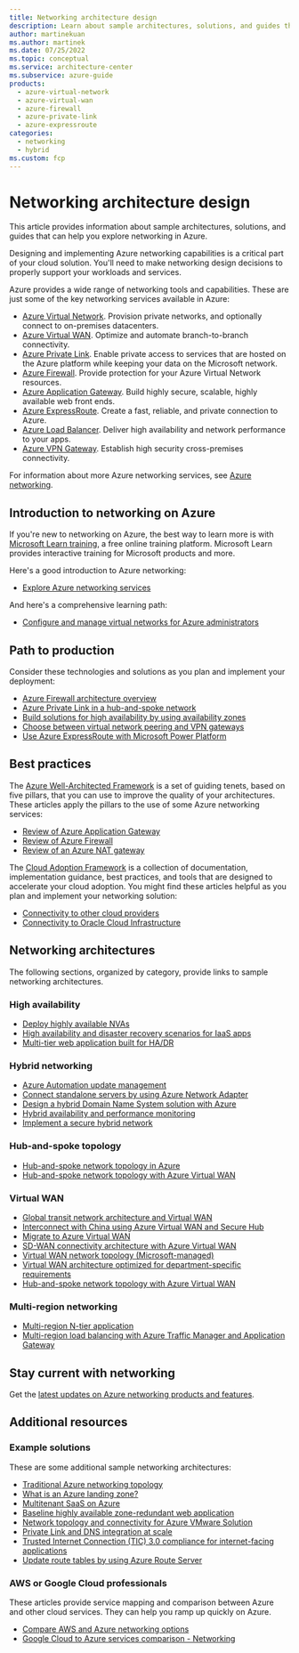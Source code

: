 ```yaml
---
title: Networking architecture design
description: Learn about sample architectures, solutions, and guides that can help you explore the various networking services in Azure.
author: martinekuan
ms.author: martinek
ms.date: 07/25/2022
ms.topic: conceptual
ms.service: architecture-center
ms.subservice: azure-guide
products:
  - azure-virtual-network
  - azure-virtual-wan
  - azure-firewall
  - azure-private-link
  - azure-expressroute
categories:
  - networking
  - hybrid
ms.custom: fcp
---
```


# Networking architecture design

This article provides information about sample architectures, solutions, and guides that can help you explore networking in Azure.

Designing and implementing Azure networking capabilities is a critical part of your cloud solution. You'll need to make networking design decisions to properly support your workloads and services. 

Azure provides a wide range of networking tools and capabilities. These are just some of the key networking services available in Azure:
- [Azure Virtual Network](https://azure.microsoft.com/services/virtual-network). Provision private networks, and optionally connect to on-premises datacenters.
- [Azure Virtual WAN](https://azure.microsoft.com/services/virtual-wan). Optimize and automate branch-to-branch connectivity.
- [Azure Private Link](https://azure.microsoft.com/services/private-link). Enable private access to services that are hosted on the Azure platform while keeping your data on the Microsoft network.
- [Azure Firewall](https://azure.microsoft.com/services/azure-firewall). Provide protection for your Azure Virtual Network resources.
- [Azure Application Gateway](https://azure.microsoft.com/services/application-gateway). Build highly secure, scalable, highly available web front ends.
- [Azure ExpressRoute](https://azure.microsoft.com/services/expressroute). Create a fast, reliable, and private connection to Azure.
- [Azure Load Balancer](https://azure.microsoft.com/services/load-balancer). Deliver high availability and network performance to your apps.
- [Azure VPN Gateway](https://azure.microsoft.com/services/vpn-gateway). Establish high security cross-premises connectivity.

For information about more Azure networking services, see [Azure networking](https://azure.microsoft.com/product-categories/networking).

## Introduction to networking on Azure
If you're new to networking on Azure, the best way to learn more is with [Microsoft Learn training](/training/?WT.mc_id=learnaka), a free online training platform. Microsoft Learn provides interactive training for Microsoft products and more.

Here's a good introduction to Azure networking: 
- [Explore Azure networking services](/training/modules/azure-networking-fundamentals)

And here's a comprehensive learning path: 
- [Configure and manage virtual networks for Azure administrators](/training/paths/azure-administrator-manage-virtual-networks)

## Path to production
Consider these technologies and solutions as you plan and implement your deployment: 
- [Azure Firewall architecture overview](guide/network-virtual-appliances-architecture.yml) 
- [Azure Private Link in a hub-and-spoke network](../guide/networking/private-link-hub-spoke-network.yml)
- [Build solutions for high availability by using availability zones](../high-availability/building-solutions-for-high-availability.yml)
- [Choose between virtual network peering and VPN gateways](../reference-architectures/hybrid-networking/vnet-peering.yml)
- [Use Azure ExpressRoute with Microsoft Power Platform](/power-platform/guidance/expressroute/overview?toc=/azure/architecture/toc.json&bc=/azure/architecture/_bread/toc.json)


## Best practices
The [Azure Well-Architected Framework](/azure/architecture/framework) is a set of guiding tenets, based on five pillars, that you can use to improve the quality of your architectures. These articles apply the pillars to the use of some Azure networking services: 
- [Review of Azure Application Gateway](/azure/architecture/framework/services/networking/azure-application-gateway#securitysecurity) 
- [Review of Azure Firewall](/azure/architecture/framework/services/networking/azure-firewall) 
- [Review of an Azure NAT gateway](../networking/guide/well-architected-network-address-translation-gateway.yml) 

The [Cloud Adoption Framework](/azure/cloud-adoption-framework) is a collection of documentation, implementation guidance, best practices, and tools that are designed to accelerate your cloud adoption. You might find these articles helpful as you plan and implement your networking solution: 
- [Connectivity to other cloud providers](/azure/cloud-adoption-framework/ready/azure-best-practices/connectivity-to-other-providers) 
- [Connectivity to Oracle Cloud Infrastructure](/azure/cloud-adoption-framework/ready/azure-best-practices/connectivity-to-other-providers-oci) 

## Networking architectures
The following sections, organized by category, provide links to sample networking architectures. 
### High availability
- [Deploy highly available NVAs](../reference-architectures/dmz/nva-ha.yml)
- [High availability and disaster recovery scenarios for IaaS apps](../example-scenario/infrastructure/iaas-high-availability-disaster-recovery.yml)
- [Multi-tier web application built for HA/DR](../example-scenario/infrastructure/multi-tier-app-disaster-recovery.yml)

### Hybrid networking 
- [Azure Automation update management](../hybrid/azure-update-mgmt.yml)
- [Connect standalone servers by using Azure Network Adapter](../hybrid/azure-network-adapter.yml)
- [Design a hybrid Domain Name System solution with Azure](../hybrid/hybrid-dns-infra.yml)
- [Hybrid availability and performance monitoring](../hybrid/hybrid-perf-monitoring.yml)
- [Implement a secure hybrid network](../reference-architectures/dmz/secure-vnet-dmz.yml)

### Hub-and-spoke topology 
- [Hub-and-spoke network topology in Azure](../networking/architecture/hub-spoke.yml)
- [Hub-and-spoke network topology with Azure Virtual WAN](../networking/architecture/hub-spoke-vwan-architecture.yml)

### Virtual WAN
- [Global transit network architecture and Virtual WAN](/azure/virtual-wan/virtual-wan-global-transit-network-architecture?toc=/azure/architecture/toc.json&bc=/azure/architecture/_bread/toc.json)
- [Interconnect with China using Azure Virtual WAN and Secure Hub](/azure/virtual-wan/interconnect-china?toc=/azure/architecture/toc.json&bc=/azure/architecture/_bread/toc.json)
- [Migrate to Azure Virtual WAN](/azure/virtual-wan/migrate-from-hub-spoke-topology?toc=/azure/architecture/toc.json&bc=/azure/architecture/_bread/toc.json)
- [SD-WAN connectivity architecture with Azure Virtual WAN](/azure/virtual-wan/sd-wan-connectivity-architecture?toc=/azure/architecture/toc.json&bc=/azure/architecture/_bread/toc.json)
- [Virtual WAN network topology (Microsoft-managed)](/azure/cloud-adoption-framework/ready/azure-best-practices/virtual-wan-network-topology?toc=/azure/architecture/toc.json&bc=/azure/architecture/_bread/toc.json)
- [Virtual WAN architecture optimized for department-specific requirements](../networking/architecture/performance-security-optimized-vwan.yml)
- [Hub-and-spoke network topology with Azure Virtual WAN](../networking/architecture/hub-spoke-vwan-architecture.yml)

### Multi-region networking
- [Multi-region N-tier application](../reference-architectures/n-tier/multi-region-sql-server.yml)
- [Multi-region load balancing with Azure Traffic Manager and Application Gateway](../high-availability/reference-architecture-traffic-manager-application-gateway.yml)

## Stay current with networking
Get the [latest updates on Azure networking products and features](https://azure.microsoft.com/blog/topics/networking).

## Additional resources 

### Example solutions 
These are some additional sample networking architectures:
- [Traditional Azure networking topology](/azure/cloud-adoption-framework/ready/azure-best-practices/traditional-azure-networking-topology?toc=/azure/architecture/toc.json&bc=/azure/architecture/_bread/toc.json)
- [What is an Azure landing zone?](/azure/cloud-adoption-framework/ready/landing-zone/?toc=/azure/architecture/toc.json&bc=/azure/architecture/_bread/toc.json)
- [Multitenant SaaS on Azure](../example-scenario/multi-saas/multitenant-saas.yml)
- [Baseline highly available zone-redundant web application](/azure/architecture/web-apps/app-service/architectures/baseline-zone-redundant)
- [Network topology and connectivity for Azure VMware Solution](/azure/cloud-adoption-framework/scenarios/azure-vmware/eslz-network-topology-connectivity?toc=/azure/architecture/toc.json&bc=/azure/architecture/_bread/toc.json)
- [Private Link and DNS integration at scale](/azure/cloud-adoption-framework/ready/azure-best-practices/private-link-and-dns-integration-at-scale?toc=/azure/architecture/toc.json&bc=/azure/architecture/_bread/toc.json)
- [Trusted Internet Connection (TIC) 3.0 compliance for internet-facing applications](../example-scenario/security/trusted-internet-connections.yml)
- [Update route tables by using Azure Route Server](../networking/architecture/manage-routing-azure-route-server.yml)

 
### AWS or Google Cloud professionals
These articles provide service mapping and comparison between Azure and other cloud services. They can help you ramp up quickly on Azure.
- [Compare AWS and Azure networking options](../aws-professional/networking.md) 
- [Google Cloud to Azure services comparison - Networking](../gcp-professional/services.md#networking)